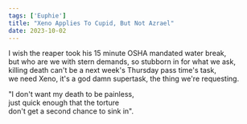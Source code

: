 ```yaml
---
tags: ['Euphie']
title: "Xeno Applies To Cupid, But Not Azrael"
date: 2023-10-02
---
```


I wish the reaper took his 15 minute OSHA mandated water break,  
but who are we with stern demands, so stubborn in for what we ask,  
killing death can't be a next week's Thursday pass time's task,  
we need Xeno, it's a god damn supertask, the thing we're requesting.

"I don't want my death to be painless,  
just quick enough that the torture  
don't get a second chance to sink in".
